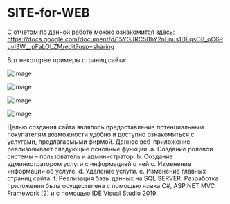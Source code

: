 # SITE-for-WEB

С отчетом по данной работе можно ознакомится здесь: https://docs.google.com/document/d/15YGJRC50hY2nEnus1DEqsO8_oC6PuvI3W__pFaLOLZM/edit?usp=sharing

Вот некоторые примеры страниц сайта:

![image](https://user-images.githubusercontent.com/80484844/235135244-1e30a375-ebcc-4922-86d2-2d77c3038fcf.png)

![image](https://user-images.githubusercontent.com/80484844/235135292-99230cd8-e6e0-490b-a23f-5885f2e13248.png)

![image](https://user-images.githubusercontent.com/80484844/235135376-921d7bca-8341-49a9-afde-eb05d7a20917.png)

![image](https://user-images.githubusercontent.com/80484844/235136119-dbf06e7e-7ec7-4859-91e3-bbb71c7c671c.png)


Целью создания сайта являлось предоставление потенциальным покупателям возможности удобно и доступно ознакомиться с услугами, предлагаемыми фирмой. 
Данное веб-приложение реализовывает следующие основные функции:
a.	Создание ролевой системы – пользователь и администратор.
b.	Создание администратором услуги с информацией о ней
c.	Изменение информации об услуге.
d.	Удаление услуги.
e.	Изменение главных страниц сайта.
f.	Реализация базы данных на SQL SERVER. 
Разработка приложения была осуществлена с помощью языка C#, ASP.NET MVC Framework [2] и с помощью IDE Visual Studio 2019.
